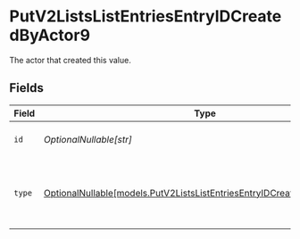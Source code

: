 # PutV2ListsListEntriesEntryIDCreatedByActor9

The actor that created this value.


## Fields

| Field                                                                                                                                    | Type                                                                                                                                     | Required                                                                                                                                 | Description                                                                                                                              |
| ---------------------------------------------------------------------------------------------------------------------------------------- | ---------------------------------------------------------------------------------------------------------------------------------------- | ---------------------------------------------------------------------------------------------------------------------------------------- | ---------------------------------------------------------------------------------------------------------------------------------------- |
| `id`                                                                                                                                     | *OptionalNullable[str]*                                                                                                                  | :heavy_minus_sign:                                                                                                                       | An ID to identify the actor.                                                                                                             |
| `type`                                                                                                                                   | [OptionalNullable[models.PutV2ListsListEntriesEntryIDCreatedByActorType9]](../models/putv2listslistentriesentryidcreatedbyactortype9.md) | :heavy_minus_sign:                                                                                                                       | The type of actor. [Read more information on actor types here](/docs/actors).                                                            |